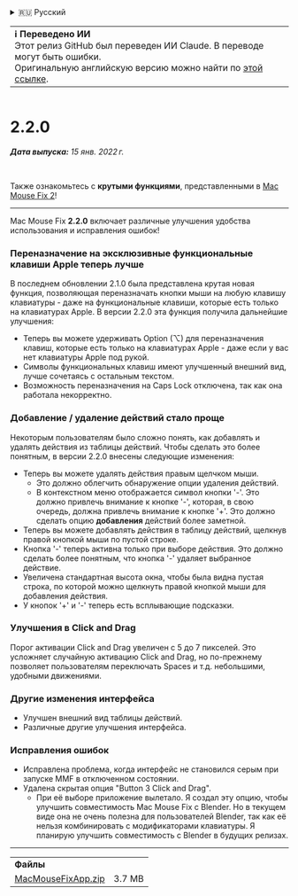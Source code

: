 <details>
<summary>🇷🇺 Русский</summary>

[🇬🇧 English (GitHub)](https://github.com/noah-nuebling/mac-mouse-fix/releases/tag/2.2.0)\
[🇦🇩 Català](https://redirect.macmousefix.com/?target=mmf-release&tag=2.2.0&locale=ca)\
[🇩🇪 Deutsch](https://redirect.macmousefix.com/?target=mmf-release&tag=2.2.0&locale=de)\
[🇪🇸 Español](https://redirect.macmousefix.com/?target=mmf-release&tag=2.2.0&locale=es)\
[🇫🇷 Français](https://redirect.macmousefix.com/?target=mmf-release&tag=2.2.0&locale=fr)\
[🇮🇩 Indonesia](https://redirect.macmousefix.com/?target=mmf-release&tag=2.2.0&locale=id)\
[🇮🇹 Italiano](https://redirect.macmousefix.com/?target=mmf-release&tag=2.2.0&locale=it)\
[🇭🇺 Magyar](https://redirect.macmousefix.com/?target=mmf-release&tag=2.2.0&locale=hu)\
[🇳🇱 Nederlands](https://redirect.macmousefix.com/?target=mmf-release&tag=2.2.0&locale=nl)\
[🇵🇱 Polski](https://redirect.macmousefix.com/?target=mmf-release&tag=2.2.0&locale=pl)\
[🇧🇷 Português (Brasil)](https://redirect.macmousefix.com/?target=mmf-release&tag=2.2.0&locale=pt-BR)\
[🇵🇹 Português (Portugal)](https://redirect.macmousefix.com/?target=mmf-release&tag=2.2.0&locale=pt-PT)\
[🇷🇴 Română](https://redirect.macmousefix.com/?target=mmf-release&tag=2.2.0&locale=ro)\
[🇸🇪 Svenska](https://redirect.macmousefix.com/?target=mmf-release&tag=2.2.0&locale=sv)\
[🇻🇳 Tiếng Việt](https://redirect.macmousefix.com/?target=mmf-release&tag=2.2.0&locale=vi)\
[🇹🇷 Türkçe](https://redirect.macmousefix.com/?target=mmf-release&tag=2.2.0&locale=tr)\
[🇨🇿 Čeština](https://redirect.macmousefix.com/?target=mmf-release&tag=2.2.0&locale=cs)\
[🇬🇷 Ελληνικά](https://redirect.macmousefix.com/?target=mmf-release&tag=2.2.0&locale=el)\
**🇷🇺 Русский**\
[🇺🇦 Українська](https://redirect.macmousefix.com/?target=mmf-release&tag=2.2.0&locale=uk)\
[🇮🇱 עברית](https://redirect.macmousefix.com/?target=mmf-release&tag=2.2.0&locale=he)\
[🇸🇦 العربية](https://redirect.macmousefix.com/?target=mmf-release&tag=2.2.0&locale=ar)\
[🇮🇳 हिन्दी](https://redirect.macmousefix.com/?target=mmf-release&tag=2.2.0&locale=hi)\
[🇹🇭 ไทย](https://redirect.macmousefix.com/?target=mmf-release&tag=2.2.0&locale=th)\
[🇨🇳 中文 (简体)](https://redirect.macmousefix.com/?target=mmf-release&tag=2.2.0&locale=zh-Hans)\
[🇨🇳 中文 (繁體)](https://redirect.macmousefix.com/?target=mmf-release&tag=2.2.0&locale=zh-Hant)\
[🇭🇰 中文（香港)](https://redirect.macmousefix.com/?target=mmf-release&tag=2.2.0&locale=zh-HK)\
[🇯🇵 日本語](https://redirect.macmousefix.com/?target=mmf-release&tag=2.2.0&locale=ja)\
[🇰🇷 한국어](https://redirect.macmousefix.com/?target=mmf-release&tag=2.2.0&locale=ko)\
[Help translate Mac Mouse Fix to different languages!](https://github.com/noah-nuebling/mac-mouse-fix/discussions/731)
</details>
<table align=><td>
<b>ℹ️ Переведено ИИ</b><br>
Этот релиз GitHub был переведен ИИ Claude. В переводе могут быть ошибки.<br>
Оригинальную английскую версию можно найти по <a href="https://github.com/noah-nuebling/mac-mouse-fix/releases/tag/2.2.0">этой ссылке</a>.
</td></table>

<table></table>

# 2.2.0
***Дата выпуска:** 15 янв. 2022 г.*

<br>

Также ознакомьтесь с **крутыми функциями**, представленными в [Mac Mouse Fix 2](https://redirect.macmousefix.com/?target=mmf-release&tag=2.0.0&locale=ru)!

---

Mac Mouse Fix **2.2.0** включает различные улучшения удобства использования и исправления ошибок!

### Переназначение на эксклюзивные функциональные клавиши Apple теперь лучше

В последнем обновлении 2.1.0 была представлена крутая новая функция, позволяющая переназначать кнопки мыши на любую клавишу клавиатуры - даже на функциональные клавиши, которые есть только на клавиатурах Apple. В версии 2.2.0 эта функция получила дальнейшие улучшения:

- Теперь вы можете удерживать Option (⌥) для переназначения клавиш, которые есть только на клавиатурах Apple - даже если у вас нет клавиатуры Apple под рукой.
- Символы функциональных клавиш имеют улучшенный внешний вид, лучше сочетаясь с остальным текстом.
- Возможность переназначения на Caps Lock отключена, так как она работала некорректно.

### Добавление / удаление действий стало проще

Некоторым пользователям было сложно понять, как добавлять и удалять действия из таблицы действий. Чтобы сделать это более понятным, в версии 2.2.0 внесены следующие изменения:

- Теперь вы можете удалять действия правым щелчком мыши.
  - Это должно облегчить обнаружение опции удаления действий.
  - В контекстном меню отображается символ кнопки '-'. Это должно привлечь внимание к кнопке '-', которая, в свою очередь, должна привлечь внимание к кнопке '+'. Это должно сделать опцию **добавления** действий более заметной.
- Теперь вы можете добавлять действия в таблицу действий, щелкнув правой кнопкой мыши по пустой строке.
- Кнопка '-' теперь активна только при выборе действия. Это должно сделать более понятным, что кнопка '-' удаляет выбранное действие.
- Увеличена стандартная высота окна, чтобы была видна пустая строка, по которой можно щелкнуть правой кнопкой мыши для добавления действия.
- У кнопок '+' и '-' теперь есть всплывающие подсказки.

### Улучшения в Click and Drag

Порог активации Click and Drag увеличен с 5 до 7 пикселей. Это усложняет случайную активацию Click and Drag, но по-прежнему позволяет пользователям переключать Spaces и т.д. небольшими, удобными движениями.

### Другие изменения интерфейса

- Улучшен внешний вид таблицы действий.
- Различные другие улучшения интерфейса.

### Исправления ошибок

- Исправлена проблема, когда интерфейс не становился серым при запуске MMF в отключенном состоянии.
- Удалена скрытая опция "Button 3 Click and Drag".
  - При её выборе приложение вылетало. Я создал эту опцию, чтобы улучшить совместимость Mac Mouse Fix с Blender. Но в текущем виде она не очень полезна для пользователей Blender, так как её нельзя комбинировать с модификаторами клавиатуры. Я планирую улучшить совместимость с Blender в будущих релизах.

---

<table align="start">
<tr>
    <td colspan=2>
        <b>Файлы</b>
    </td>
</tr>
<tr>
    <td><a href="https://github.com/noah-nuebling/mac-mouse-fix/releases/download/2.2.0/MacMouseFixApp.zip">MacMouseFixApp.zip</a></td>
    <td>3.7 MB</td>
</tr>
</table>